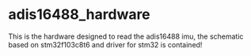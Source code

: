 # adis16488_hardware
This is the hardware designed to read the adis16488 imu, the schematic based on stm32f103c8t6 and driver for stm32 is contained!
